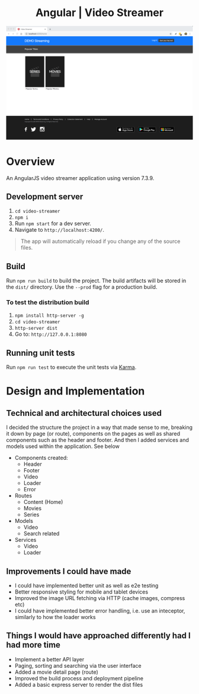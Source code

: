 <h1 align="center">Angular | Video Streamer</h1>

<p align="center">
  <img src="HomeScreen.png">
</p>

# Overview

An AngularJS video streamer application using version 7.3.9.

## Development server

1. `cd video-streamer`  
2. `npm i`  
3. Run `npm start` for a dev server. 
4. Navigate to `http://localhost:4200/`. 

> The app will automatically reload if you change any of the source files.

## Build

Run `npm run build` to build the project. The build artifacts will be stored in the `dist/` directory. Use the `--prod` flag for a production build.

### To test the distribution build

1. `npm install http-server -g`  
2. `cd video-streamer`  
3. `http-server dist`
4. Go to: `http://127.0.0.1:8080`

## Running unit tests

Run `npm run test` to execute the unit tests via [Karma](https://karma-runner.github.io).

# Design and Implementation

## Technical and architectural choices used 

I decided the structure the project in a way that made sense to me, breaking it down by page (or route), components on the pages as well as shared components such as the header and footer. And then I added services and models used within the application. See below

- Components created:
   - Header
   - Footer
   - Video
   - Loader
   - Error
- Routes
   - Content (Home)
   - Movies
   - Series
- Models
   - Video
   - Search related
- Services
   - Video
   - Loader

## Improvements I could have made

- I could have implemented better unit as well as e2e testing
- Better responsive styling for mobile and tablet devices
- Improved the image URL fetching via HTTP (cache images, compress etc)
- I could have implemented better error handling, i.e. use an inteceptor, similarly to how the loader works

## Things I would have approached differently had I had more time

- Implement a better API layer
- Paging, sorting and searching via the user interface
- Added a movie detail page (route)
- Improved the build process and deployment pipeline 
- Added a basic express server to render the dist files